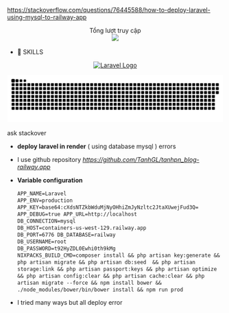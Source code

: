 
https://stackoverflow.com/questions/76445588/how-to-deploy-laravel-using-mysql-to-railway-app
<p align="center"> 
 Tổng lượt truy cập<br>
  <img src="https://profile-counter.glitch.me/TanhGL/count.svg" />
</p>

- 📣 SKILLS
<p align="center"><a href="https://laravel.com" target="_blank"><img src="https://raw.githubusercontent.com/laravel/art/master/logo-lockup/5%20SVG/2%20CMYK/1%20Full%20Color/laravel-logolockup-cmyk-red.svg" width="400" alt="Laravel Logo"></a></p>              






<a href=#><img src="contributions.svg"></a>



ask stackover
- **deploy laravel in render** ( using database mysql ) errors

- I use github repository *https://github.com/TanhGL/tanhpn_blog-railway.app*

- **Variable configuration**

  ```
  APP_NAME=Laravel
  APP_ENV=production
  APP_KEY=base64:cXdsNTZkbWduMjNyOHhiZmJyNzltc2JtaXUwejFud3Q=
  APP_DEBUG=true APP_URL=http://localhost
  DB_CONNECTION=mysql
  DB_HOST=containers-us-west-129.railway.app
  DB_PORT=6776 DB_DATABASE=railway
  DB_USERNAME=root
  DB_PASSWORD=t92HyZDL0Ewhi0th9kMg
  NIXPACKS_BUILD_CMD=composer install && php artisan key:generate && php artisan migrate && php artisan db:seed  && php artisan storage:link && php artisan passport:keys && php artisan optimize && php artisan config:clear && php artisan cache:clear && php artisan migrate --force && npm install bower && ./node_modules/bower/bin/bower install && npm run prod
  ```

- I tried many ways but all deploy error
